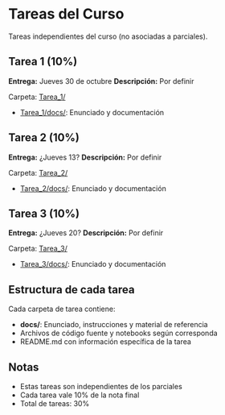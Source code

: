 # Tareas del Curso

Tareas independientes del curso (no asociadas a parciales).

## Tarea 1 (10%)
**Entrega:** Jueves 30 de octubre
**Descripción:** Por definir

Carpeta: [Tarea_1/](Tarea_1/)
- [Tarea_1/docs/](Tarea_1/docs/): Enunciado y documentación

## Tarea 2 (10%)
**Entrega:** ¿Jueves 13?
**Descripción:** Por definir

Carpeta: [Tarea_2/](Tarea_2/)
- [Tarea_2/docs/](Tarea_2/docs/): Enunciado y documentación

## Tarea 3 (10%)
**Entrega:** ¿Jueves 20?
**Descripción:** Por definir

Carpeta: [Tarea_3/](Tarea_3/)
- [Tarea_3/docs/](Tarea_3/docs/): Enunciado y documentación

## Estructura de cada tarea
Cada carpeta de tarea contiene:
- **docs/**: Enunciado, instrucciones y material de referencia
- Archivos de código fuente y notebooks según corresponda
- README.md con información específica de la tarea

## Notas
- Estas tareas son independientes de los parciales
- Cada tarea vale 10% de la nota final
- Total de tareas: 30%
